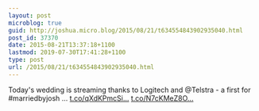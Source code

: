 ```yaml
---
layout: post
microblog: true
guid: http://joshua.micro.blog/2015/08/21/t634554843902935040.html
post_id: 37370
date: 2015-08-21T13:37:18+1100
lastmod: 2019-07-30T17:41:28+1100
type: post
url: /2015/08/21/t634554843902935040.html
---
```

Today's wedding is streaming thanks to Logitech and @Telstra - a first for #marriedbyjosh … [t.co/qXdKPmcSi...](http://t.co/qXdKPmcSio) [t.co/N7cKMeZ8O...](http://t.co/N7cKMeZ8Ou)

